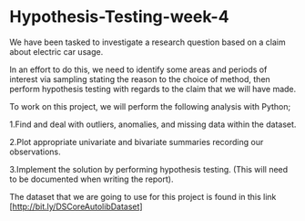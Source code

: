 # Hypothesis-Testing-week-4

We have been tasked to investigate a research question based on a claim about electric car usage.

In an effort to do this, we need to identify some areas and periods of interest via sampling stating the reason to the choice of method, then perform hypothesis testing with regards to the claim that we will have made.

To work on this project, we will perform the following analysis with Python; 


1.Find and deal with outliers, anomalies, and missing data within the dataset.

2.Plot appropriate univariate and bivariate summaries recording our observations.

3.Implement the solution by performing hypothesis testing.
(This will need to be documented when writing the report). 

The dataset that we are going to use for this project is found in this link 
[http://bit.ly/DSCoreAutolibDataset] 
